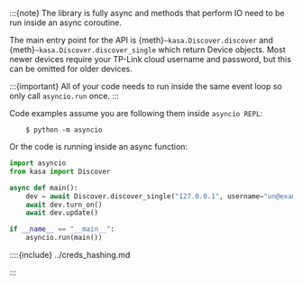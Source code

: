 
:::{note}
The library is fully async and methods that perform IO need to be run inside an async coroutine.

The main entry point for the API is {meth}`~kasa.Discover.discover` and
{meth}`~kasa.Discover.discover_single` which return Device objects.
Most newer devices require your TP-Link cloud username and password, but this can be omitted for older devices.

:::{important}
All of your code needs to run inside the same event loop so only call `asyncio.run` once.
:::

Code examples assume you are following them inside `asyncio REPL`:
```
    $ python -m asyncio
```
Or the code is running inside an async function:
```py
import asyncio
from kasa import Discover

async def main():
    dev = await Discover.discover_single("127.0.0.1", username="un@example.com", password="pw")
    await dev.turn_on()
    await dev.update()

if __name__ == "__main__":
    asyncio.run(main())
```

::::{include} ../creds_hashing.md

:::
